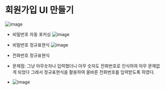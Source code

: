 # 회원가입 UI 만들기

![image](https://github.com/hye-long/study/assets/159509656/c6ab739f-8aa5-481e-9688-c94956070b5b)

* 비밀번호 자동 포커싱 
![image](https://github.com/hye-long/study/assets/159509656/0d8e93f5-ba8d-42c3-ba97-c6af8ddc30ee)


* 비밀번호 정규표현식
![image](https://github.com/hye-long/study/assets/159509656/d2792e80-eaad-4e24-9af0-a3140526f7c6)


*  전화번호 정규표현식
*  문제점: 그냥 아무숫자나 입력했더니 아무 숫자도 전화번호로 인식하여 아무 문제없게 되었다 그래서 정규표현식을 활용하여 올바른 전화번호를 입력받도록 하였다. 
*  ![image](https://github.com/hye-long/study/assets/159509656/ba7f18dd-c89a-4085-9075-b6bf1b41d8bd)


